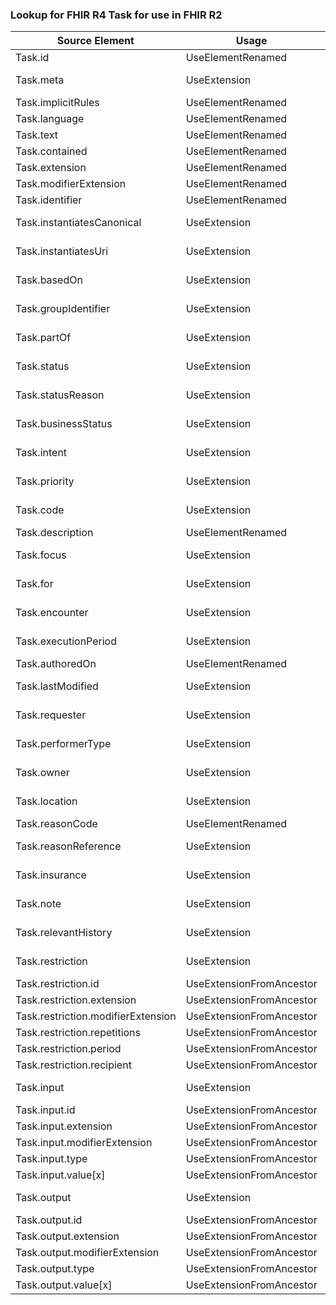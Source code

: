 ### Lookup for FHIR R4 Task for use in FHIR R2

| Source Element | Usage | Target |
| -------------- | ----- | ------ |
| Task.id | UseElementRenamed | ProcessRequest.id |
| Task.meta | UseExtension | http://hl7.org/fhir/4.0/StructureDefinition/extension-Task.meta |
| Task.implicitRules | UseElementRenamed | ProcessRequest.implicitRules |
| Task.language | UseElementRenamed | ProcessRequest.language |
| Task.text | UseElementRenamed | ProcessRequest.text |
| Task.contained | UseElementRenamed | ProcessRequest.contained |
| Task.extension | UseElementRenamed | ProcessRequest.extension |
| Task.modifierExtension | UseElementRenamed | ProcessRequest.modifierExtension |
| Task.identifier | UseElementRenamed | ProcessRequest.identifier |
| Task.instantiatesCanonical | UseExtension | http://hl7.org/fhir/4.0/StructureDefinition/extension-Task.instantiatesCanonical |
| Task.instantiatesUri | UseExtension | http://hl7.org/fhir/4.0/StructureDefinition/extension-Task.instantiatesUri |
| Task.basedOn | UseExtension | http://hl7.org/fhir/4.0/StructureDefinition/extension-Task.basedOn |
| Task.groupIdentifier | UseExtension | http://hl7.org/fhir/4.0/StructureDefinition/extension-Task.groupIdentifier |
| Task.partOf | UseExtension | http://hl7.org/fhir/4.0/StructureDefinition/extension-Task.partOf |
| Task.status | UseExtension | http://hl7.org/fhir/4.0/StructureDefinition/extension-Task.status |
| Task.statusReason | UseExtension | http://hl7.org/fhir/4.0/StructureDefinition/extension-Task.statusReason |
| Task.businessStatus | UseExtension | http://hl7.org/fhir/4.0/StructureDefinition/extension-Task.businessStatus |
| Task.intent | UseExtension | http://hl7.org/fhir/4.0/StructureDefinition/extension-Task.intent |
| Task.priority | UseExtension | http://hl7.org/fhir/4.0/StructureDefinition/extension-Task.priority |
| Task.code | UseExtension | http://hl7.org/fhir/4.0/StructureDefinition/extension-Task.code |
| Task.description | UseElementRenamed | OrderResponse.description |
| Task.focus | UseExtension | http://hl7.org/fhir/4.0/StructureDefinition/extension-Task.focus |
| Task.for | UseExtension | http://hl7.org/fhir/4.0/StructureDefinition/extension-Task.for |
| Task.encounter | UseExtension | http://hl7.org/fhir/4.0/StructureDefinition/extension-Task.encounter |
| Task.executionPeriod | UseExtension | http://hl7.org/fhir/4.0/StructureDefinition/extension-Task.executionPeriod |
| Task.authoredOn | UseElementRenamed | Order.date |
| Task.lastModified | UseExtension | http://hl7.org/fhir/4.0/StructureDefinition/extension-Task.lastModified |
| Task.requester | UseExtension | http://hl7.org/fhir/4.0/StructureDefinition/extension-Task.requester |
| Task.performerType | UseExtension | http://hl7.org/fhir/4.0/StructureDefinition/extension-Task.performerType |
| Task.owner | UseExtension | http://hl7.org/fhir/4.0/StructureDefinition/extension-Task.owner |
| Task.location | UseExtension | http://hl7.org/fhir/4.0/StructureDefinition/extension-Task.location |
| Task.reasonCode | UseElementRenamed | Order.reason[x] |
| Task.reasonReference | UseExtension | http://hl7.org/fhir/4.0/StructureDefinition/extension-Task.reasonReference |
| Task.insurance | UseExtension | http://hl7.org/fhir/4.0/StructureDefinition/extension-Task.insurance |
| Task.note | UseExtension | http://hl7.org/fhir/4.0/StructureDefinition/extension-Task.note |
| Task.relevantHistory | UseExtension | http://hl7.org/fhir/4.0/StructureDefinition/extension-Task.relevantHistory |
| Task.restriction | UseExtension | http://hl7.org/fhir/4.0/StructureDefinition/extension-Task.restriction |
| Task.restriction.id | UseExtensionFromAncestor | - |
| Task.restriction.extension | UseExtensionFromAncestor | - |
| Task.restriction.modifierExtension | UseExtensionFromAncestor | - |
| Task.restriction.repetitions | UseExtensionFromAncestor | - |
| Task.restriction.period | UseExtensionFromAncestor | - |
| Task.restriction.recipient | UseExtensionFromAncestor | - |
| Task.input | UseExtension | http://hl7.org/fhir/4.0/StructureDefinition/extension-Task.input |
| Task.input.id | UseExtensionFromAncestor | - |
| Task.input.extension | UseExtensionFromAncestor | - |
| Task.input.modifierExtension | UseExtensionFromAncestor | - |
| Task.input.type | UseExtensionFromAncestor | - |
| Task.input.value[x] | UseExtensionFromAncestor | - |
| Task.output | UseExtension | http://hl7.org/fhir/4.0/StructureDefinition/extension-Task.output |
| Task.output.id | UseExtensionFromAncestor | - |
| Task.output.extension | UseExtensionFromAncestor | - |
| Task.output.modifierExtension | UseExtensionFromAncestor | - |
| Task.output.type | UseExtensionFromAncestor | - |
| Task.output.value[x] | UseExtensionFromAncestor | - |
